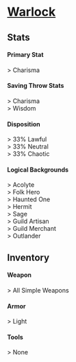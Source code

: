 <script>const page = "classTypes"</script>
# **[Warlock](https://www.dndbeyond.com/classes/warlock)**
## **Stats**
#### **Primary Stat**
\> Charisma
#### **Saving Throw Stats**
\> Charisma<br>
\> Wisdom
#### **Disposition**
\> 33% Lawful<br>
\> 33% Neutral<br>
\> 33% Chaotic
#### **Logical Backgrounds**
\> Acolyte<br>
\> Folk Hero<br>
\> Haunted One<br>
\> Hermit<br>
\> Sage<br>
\> Guild Artisan<br>
\> Guild Merchant<br>
\> Outlander
## **Inventory**
#### **Weapon**
\> All Simple Weapons
#### **Armor**
\> Light
#### **Tools**
\> None
